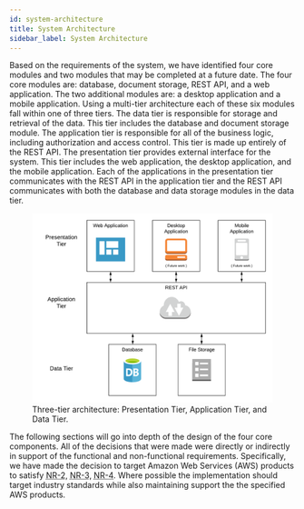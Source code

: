```yaml
---
id: system-architecture
title: System Architecture
sidebar_label: System Architecture
---
```


Based on the requirements of the system, we have identified four core modules and two modules that may be completed at a future date. The four core modules are: database, document storage, REST API, and a web application. The two additional modules are: a desktop application and a mobile application. Using a multi-tier architecture each of these six modules fall within one of three tiers. The data tier is responsible for storage and retrieval of the data. This tier includes the database and document storage module. The application tier is responsible for all of the business logic, including authorization and access control. This tier is made up entirely of the REST API. The presentation tier provides external interface for the system. This tier includes the web application, the desktop application, and the mobile application. Each of the applications in the presentation tier communicates with the REST API in the application tier and the REST API communicates with both the database and data storage modules in the data tier.

<figure>
  <img src="assets/structure.png" alt="Three-tier diagram of system."/>
  <figcaption>Three-tier architecture: Presentation Tier, Application Tier, and Data Tier.</figcaption>
</figure>

The following sections will go into depth of the design of the four core components. All of the decisions that were made were directly or indirectly in support of the functional and non-functional requirements. Specifically, we have made the decision to target Amazon Web Services (AWS) products to satisfy <abbr title="The full application stack should be cloud compatible.">NR-2</abbr>, <abbr title="The full application stack should autoscale to meet user demand.">NR-3</abbr>, <abbr title="The application should be available 99.99% of the time (“four nines”).">NR-4</abbr>. Where possible the implementation should target industry standards while also maintaining support the the specified AWS products.
